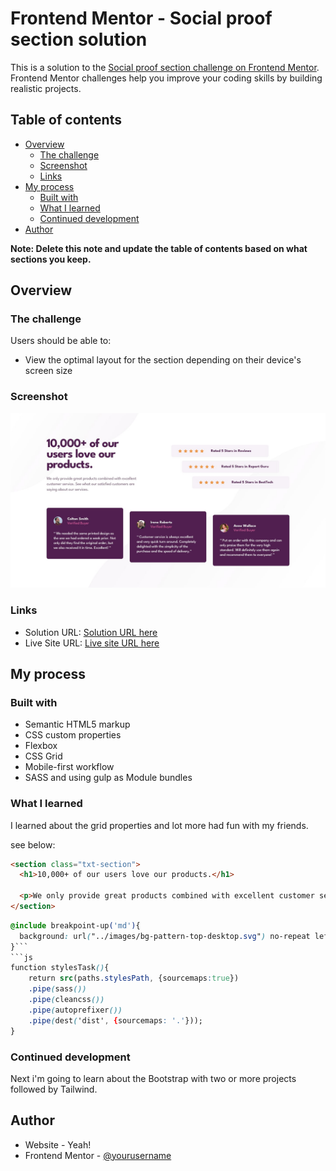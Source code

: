 # Frontend Mentor - Social proof section solution

This is a solution to the [Social proof section challenge on Frontend Mentor](https://www.frontendmentor.io/challenges/social-proof-section-6e0qTv_bA). Frontend Mentor challenges help you improve your coding skills by building realistic projects. 

## Table of contents

- [Overview](#overview)
  - [The challenge](#the-challenge)
  - [Screenshot](#screenshot)
  - [Links](#links)
- [My process](#my-process)
  - [Built with](#built-with)
  - [What I learned](#what-i-learned)
  - [Continued development](#continued-development)
- [Author](#author)

**Note: Delete this note and update the table of contents based on what sections you keep.**

## Overview

### The challenge

Users should be able to:

- View the optimal layout for the section depending on their device's screen size

### Screenshot

![](./design/desktop-design.jpg)

### Links

- Solution URL: [Solution URL here](https://your-solution-url.com)
- Live Site URL: [Live site URL here](https://ashraful-fuqha.github.io/social-proof-section-master/)

## My process

### Built with

- Semantic HTML5 markup
- CSS custom properties
- Flexbox
- CSS Grid
- Mobile-first workflow
- SASS and using gulp as Module bundles

### What I learned

I learned about the grid properties and lot more had fun with my friends.

see below:

```html
<section class="txt-section">
  <h1>10,000+ of our users love our products.</h1>
      
  <p>We only provide great products combined with excellent customer service. See whatoursatisfied customers are saying about our services.</p>  
</section>
```
```css
@include breakpoint-up('md'){
  background: url("../images/bg-pattern-top-desktop.svg") no-repeat left top, url("../images/bg-pattern-bottom-desktop.svg") no-repeat right bottom;
}```
```js
function stylesTask(){
    return src(paths.stylesPath, {sourcemaps:true})
    .pipe(sass())
    .pipe(cleancss())
    .pipe(autoprefixer())
    .pipe(dest('dist', {sourcemaps: '.'}));
}
```


### Continued development
Next i'm going to learn about the Bootstrap with two or more projects followed by Tailwind.

## Author

- Website - Yeah!
- Frontend Mentor - [@yourusername](https://www.frontendmentor.io/profile/Ashraful-Fuqha)

